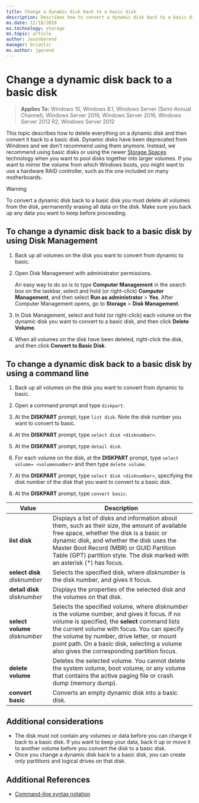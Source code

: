 ```yaml
---
title: Change a dynamic disk back to a basic disk
description: Describes how to convert a dynamic disk back to a basic disk.
ms.date: 12/18/2019
ms.technology: storage
ms.topic: article
author: JasonGerend
manager: brianlic
ms.author: jgerend
---
```

# Change a dynamic disk back to a basic disk

> **Applies To:** Windows 10, Windows 8.1, Windows Server (Semi-Annual Channel), Windows Server 2019, Windows Server 2016, Windows Server 2012 R2, Windows Server 2012

This topic describes how to delete everything on a dynamic disk and then convert it back to a basic disk. Dynamic disks have been deprecated from Windows and we don't recommend using them anymore. Instead, we recommend using basic disks or using the newer [Storage Spaces](https://support.microsoft.com/help/12438/windows-10-storage-spaces) technology when you want to pool disks together into larger volumes. If you want to mirror the volume from which Windows boots, you might want to use a hardware RAID controller, such as the one included on many motherboards.

> [!WARNING]
> To convert a dynamic disk back to a basic disk you must delete all volumes from the disk, permanently erasing all data on the disk. Make sure you back up any data you want to keep before proceeding.

## To change a dynamic disk back to a basic disk by using Disk Management

1.  Back up all volumes on the disk you want to convert from dynamic to basic.

2. Open Disk Management with administrator permissions.

   An easy way to do so is to type **Computer Management** in the search box on the taskbar, select and hold (or right-click) **Computer Management**, and then select **Run as administrator** > **Yes**. After Computer Management opens, go to **Storage** > **Disk Management**.

2.  In Disk Management, select and hold (or right-click) each volume on the dynamic disk you want to convert to a basic disk, and then click **Delete Volume**.

3.  When all volumes on the disk have been deleted, right-click the disk, and then click **Convert to Basic Disk**.

## To change a dynamic disk back to a basic disk by using a command line

1.  Back up all volumes on the disk you want to convert from dynamic to basic.

2.  Open a command prompt and type `diskpart`.

3.  At the **DISKPART** prompt, type `list disk`. Note the disk number you want to convert to basic.

4.  At the **DISKPART** prompt, type `select disk <disknumber>`.

5.  At the **DISKPART** prompt, type `detail disk`.

6.  For each volume on the disk, at the **DISKPART** prompt, type `select volume= <volumenumber>` and then type `delete volume`.

7.  At the **DISKPART** prompt, type `select disk <disknumber>`, specifying the disk number of the disk that you want to convert to a basic disk.

8.  At the **DISKPART** prompt, type `convert basic`.

| Value  | Description |
| --- | --- |
| **list disk**                         | Displays a list of disks and information about them, such as their size, the amount of available free space, whether the disk is a basic or dynamic disk, and whether the disk uses the Master Boot Record (MBR) or GUID Partition Table (GPT) partition style. The disk marked with an asterisk (*) has focus. |
| **select disk** <em>disknumber</em>   | Selects the specified disk, where <em>disknumber</em> is the disk number, and gives it focus.  |
| **detail disk** <em>disknumber</em>   | Displays the properties of the selected disk and the volumes on that disk.  |
| **select volume** <em>disknumber</em> | Selects the specified volume, where <em>disknumber</em> is the volume number, and gives it focus. If no volume is specified, the **select** command lists the current volume with focus. You can specify the volume by number, drive letter, or mount point path. On a basic disk, selecting a volume also gives the corresponding partition focus. |
| **delete volume**                     | Deletes the selected volume. You cannot delete the system volume, boot volume, or any volume that contains the active paging file or crash dump (memory dump). |
| **convert basic** | Converts an empty dynamic disk into a basic disk.  |

## Additional considerations

-   The disk must not contain any volumes or data before you can change it back to a basic disk. If you want to keep your data, back it up or move it to another volume before you convert the disk to a basic disk.
-   Once you change a dynamic disk back to a basic disk, you can create only partitions and logical drives on that disk.

## Additional References

-   [Command-line syntax notation](/previous-versions/orphan-topics/ws.11/cc742449(v=ws.11))
